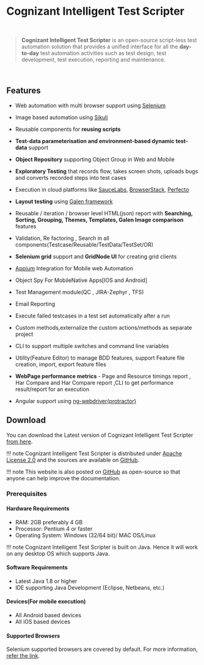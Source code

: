 
# **Cognizant Intelligent Test Scripter**

<br>

> **Cognizant Intelligent Test Scripter** is an open-source script-less test automation solution that provides a unified interface for all the **day-to-day** test automation activities such as test design, test development, test execution, reporting and maintenance.

<br>

## Features

- Web automation with multi browser support using [Selenium](http://docs.seleniumhq.org/)

- Image based automation using [Sikuli](http://www.sikuli.org/)

- Reusable components for **reusing scripts**

- **Test-data parameterisation  and environment-based dynamic test-data** support 

- **Object Repository** supporting Object Group in Web and Mobile

- **Exploratory Testing** that records flow, takes screen shots, uploads bugs and converts recorded steps into test cases

- Execution in cloud platforms like [SauceLabs](https://saucelabs.com/), [BrowserStack](https://www.browserstack.com/), [Perfecto](https://www.perfectomobile.com/)

- **Layout testing** using [Galen framework](http://galenframework.com/)

- Reusable / iteration / browser level HTML(json) report with **Searching, Sorting, Grouping, Themes, Templates, Galen Image comparison** features

- Validation, Re factoring , Search in all components(Testcase/Reusable/TestData/TestSet/OR)

- **Selenium grid** support and  **GridNode UI** for creating grid clients

- [Appium](http://appium.io/) Integration for Mobile web Automation

- Object Spy For MobileNative Apps[IOS and Android]  

- Test Management module(QC , JIRA-Zephyr , TFS)

- Email Reporting

- Execute failed testcases in a test set automatically after a run

- Custom methods,externalize the custom actions/methods as separate project

- CLI to support multiple switches and command line variables

- Utility(Feature Editor) to manage BDD features, support Feature file creation, import, export feature files

- **WebPage performance metrics** - Page and Resource timings report , Har Compare and  Har Compare report ,CLI to get performance result/report for an execution

- Angular support using [ng-webdriver(protractor)](https://github.com/paul-hammant/ngWebDriver)

## Download

You can download the Latest version of Cognizant Intelligent Test Scripter [from here](https://github.com/CognizantQAHub/Cognizant-Intelligent-Test-Scripter/releases).

!!! note
    Cognizant Intelligent Test Scripter is distributed under [Apache License 2.0](https://www.apache.org/licenses/LICENSE-2.0) and the sources are available on [GitHub](https://github.com/CognizantQAHub/Cognizant-Intelligent-Test-Scripter).

!!! note
    This website is also posted on [GitHub](https://github.com/CognizantQAHub/Cognizant-Intelligent-Test-Scripter-Helpdoc) as open-source so that anyone can help improve the documentation.

### Prerequisites

#### Hardware Requirements

 * RAM: 2GB preferably 4 GB
 * Processor: Pentium 4 or faster
 * Operating System: Windows (32/64 bit)/ MAC OS/Linux

!!! note
    Cognizant Intelligent Test Scripter is built on Java. Hence it will work on any desktop OS which supports Java.
 
#### Software Requirements

 * Latest Java 1.8 or higher
 * IDE supporting Java Development (Eclipse, Netbeans, etc.)
 
#### Devices(For mobile execution)

 * All Android based devices
 * All iOS based devices

#### Supported Browsers

Selenium supported browsers are covered by default. For more information, [refer the link](http://docs.seleniumhq.org/about/platforms.jsp#browsers).







